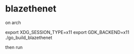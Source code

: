 # blazethenet

on arch

export XDG_SESSION_TYPE=x11
export GDK_BACKEND=x11
./go_build_blazethenet

then run


